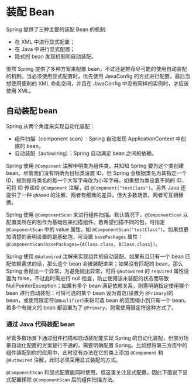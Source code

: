 # 装配 Bean

Spring 提供了三种主要的装配 Bean 的机制:
- 在 XML 中进行显式配置；
- 在 Java 中进行显式配置；
- 隐式的 bean 发现机制和自动装配。

虽然 Spring 提供了多种方案来配置 bean，不过还是推荐尽可能的使用自动装配的机制。当必须使用显式配置时，优先使用 JavaConfig 的方式进行配置，最后当想使用便利的 XML 命名空间，并且在 JavaConfig 中没有同样的实例时，才应该使用 XML。

## 自动装配 bean

Spring 从两个角度来实现自动化装配：
- 组件扫描（component scan）: Spring 自动发现 ApplicationContext 中创建的 bean。
- 自动装配（autowiring）：Spring 自动满足 bean 之间的依赖。

Spring 使用 `@Component` 注解申明类为组件类，并知知 Spring 要为这个类创建 bean。尽管我们没有明确为目标类设置 ID，但 Spring 会根据类名为其指定一个 ID，规则是将类名的每一个大写字母改为小写字母。如果想为类设置不同的 ID，可将 ID 传递给 `@Component` 注解，如 `@Component("testClass")`。另外 Java 还提供了一种 `@Named` 的注解，两者有细微的差异，但大多数场景，两者可互相替换。

Spring 使用 `@ComponentScan` 来进行组件扫描。默认情况下，`@ComponentScan` 以配置类所在的包作为基础包来扫描组件。若希望扫描不同的包，可指定 `@ComponentScan` 中的 value 属性，如 `@ComponentScan("testClass")`。如果想更加清楚的表明设置的是基础包，可设置 `basePackages` 属性：`@ComponentScan(basePackages={AClass.class, BClass.class})`。

Spring 使用 `@Autowired` 注解来实现组件的自动装配。如果有且只有一个 bean 匹配依赖需求的话，那么这个 bean 会被装配进来；如果没有匹配的 bean，那么 Spring 会抛出一个异常，为避免抛出异常，可将 `@Autowired` 的 `required` 属性设置为 false，不过此时需进行 null 检查，防止使用该未装配的状态而导致 NullPointerException；如果有多个 bean 满足依赖关系，则需明确指定使用哪个 bean 进行自动装配：可将可选的某个 bean 设为首选(设置为 `@Primary`)的 bean，或使用限定符(`@Qualifier`)来将可选 bean 的范围缩小到只有一个 bean。若多个有歧义的 bean 都设置为了 `@Primary`，则需使用限定符这种方式了。

### 通过 Java 代码装配 bean
尽管多数场景下通过组件扫描和自动装配能实现 Spring 的自动化装配，但部分场景自动化配置的方案是行不通的，需要明确配置 Spring。比如想将第三方库中的组件装配到你的应用中，此时没有办法在它的类上添加 `@Component` 和 `@Autowired` 注解，此时必须采用显式装配的方式。

`@ComponentScan` 和显式配置能同时使用，但这里关注显式配置，因此下面说下显式配置移除 `@ComponentScan` 后的组件扫描方法。
